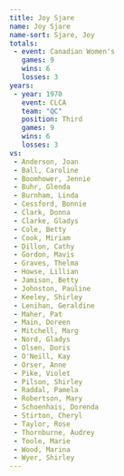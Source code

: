 ```yaml
---
title: Joy Sjare
name: Joy Sjare
name-sort: Sjare, Joy
totals:
 - event: Canadian Women's
   games: 9
   wins: 6
   losses: 3
years:
 - year: 1970
   event: CLCA
   team: "QC"
   position: Third
   games: 9
   wins: 6
   losses: 3
vs:
 - Anderson, Joan
 - Ball, Caroline
 - Boomhower, Jennie
 - Buhr, Glenda
 - Burnham, Linda
 - Cessford, Bonnie
 - Clark, Donna
 - Clarke, Gladys
 - Cole, Betty
 - Cook, Miriam
 - Dillon, Cathy
 - Gordon, Mavis
 - Graves, Thelma
 - Howse, Lillian
 - Jamison, Betty
 - Johnston, Pauline
 - Keeley, Shirley
 - Lenihan, Geraldine
 - Maher, Pat
 - Main, Doreen
 - Mitchell, Marg
 - Nord, Gladys
 - Olsen, Doris
 - O'Neill, Kay
 - Orser, Anne
 - Pike, Violet
 - Pilson, Shirley
 - Raddal, Pamela
 - Robertson, Mary
 - Schoenhais, Dorenda
 - Stirton, Cheryl
 - Taylor, Rose
 - Thornburne, Audrey
 - Toole, Marie
 - Wood, Marina
 - Wyer, Shirley
---
```

